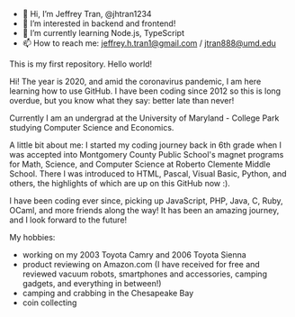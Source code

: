 - 👋 Hi, I’m Jeffrey Tran, @jhtran1234
- 👀 I’m interested in backend and frontend!
- 🌱 I’m currently learning Node.js, TypeScript
- 📫 How to reach me: jeffrey.h.tran1@gmail.com / jtran888@umd.edu

This is my first repository. Hello world!

Hi! The year is 2020, and amid the coronavirus pandemic, I am here learning how to use GitHub. I have been coding since 2012 so this is long overdue, but you know what they say: better late than never!

Currently I am an undergrad at the University of Maryland - College Park studying Computer Science and Economics.

A little bit about me: I started my coding journey back in 6th grade when I was accepted into Montgomery County Public School's magnet programs for Math, Science, and Computer Science at Roberto Clemente Middle School. There I was introduced to HTML, Pascal, Visual Basic, Python, and others, the highlights of which are up on this GitHub now :).

I have been coding ever since, picking up JavaScript, PHP, Java, C, Ruby, OCaml, and more friends along the way! It has been an amazing journey, and I look forward to the future!

My hobbies:
- working on my 2003 Toyota Camry and 2006 Toyota Sienna
- product reviewing on Amazon.com (I have received for free and reviewed vacuum robots, smartphones and accessories, camping gadgets, and everything in between!)
- camping and crabbing in the Chesapeake Bay
- coin collecting
